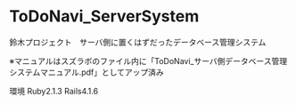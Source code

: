 ToDoNavi_ServerSystem
=====================
鈴木プロジェクト　サーバ側に置くはずだったデータベース管理システム

※マニュアルはスズラボのファイル内に「ToDoNavi_サーバ側データベース管理システムマニュアル.pdf」としてアップ済み

環境
Ruby2.1.3 Rails4.1.6
